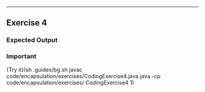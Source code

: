 ----------

## Exercise 4

### Expected Output

### Important

{Try it}(sh .guides/bg.sh javac code/encapsulation/exercises/CodingExercise4.java java -cp code/encapsulation/exercises/ CodingExercise4 1)